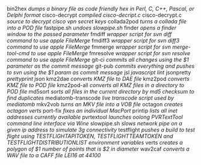 bin2hex *dumps a binary file as code friendly hex in Perl, C, C++, Pascal, or Delphi format*
cisco-decrypt *compiled cisco-decript.c*
cisco-decrypt.c *source to decrypt cisco vpn secret keys*
collada2pod *turns a collada file into a POD file*
fastpipe.sh *undoes slowpipe.sh*
finder *opens a finder window to the passed parameter*
fmdiff *wrapper script for svn diff command to use apple FileMerge*
fmdiff3 *wrapper script for svn diff3 command to use apple FileMerge*
fmmerge *wrapper script for svn merge-tool-cmd to use apple FileMerge*
fmresolve *wrapper script for svn resolve command to use apple FileMerge*
git-ci *commits all changes using the $1 parameter as the commit message*
git-pub *commits everything and pushes to svn using the $1 param as commit message*
jsl *javascript lint*
jsonpretty *prettyprint json*
kmz2dae *converts KMZ file to DAE file*
kmz2pod *converts KMZ file to POD file*
kmz2pod-all *converts all KMZ files in a directory to POD file*
md5sort *sorts all files in the current directory by md5 checksum to find duplicates*
mediatomb-transcode *live transcode script used by mediatomb*
mkv2vob *turns an MKV file into a VOB file*
octagon *creates octagon verts*
port-fix *fixes an individual MacPort*
printip *lists all inet addresses currently available*
pvrtextool *launches oolong PVRTextTool command line interface via Wine*
slowpipe.sh *slows network pipe on a given ip address to simulate 3g connectivity*
testflight *pushes a build to test flight using TESTFLIGHTAPITOKEN, TESTFLIGHTTEAMTOKEN and TESTFLIGHTDISTRIBUTIONLIST environment variables*
verts *creates a polygon of $1 number of points that is $2 in diameter*
wav2caf *converts a WAV file to a CAFF file LEI16 at 44100*
